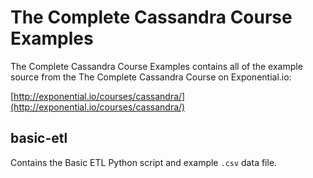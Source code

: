 # The Complete Cassandra Course Examples

The Complete Cassandra Course Examples contains all of the example source from
the The Complete Cassandra Course on Exponential.io:

[http://exponential.io/courses/cassandra/](http://exponential.io/courses/cassandra/)

## basic-etl

Contains the Basic ETL Python script and example `.csv` data file.
